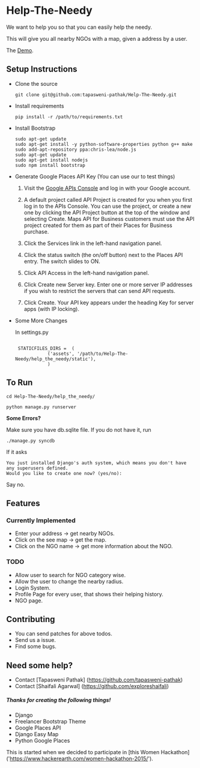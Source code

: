 # Help-The-Needy


We want to help you so that you can easily help the needy.

This will give you all nearby NGOs with a map, given a address by a user.

The [Demo](https://www.youtube.com/watch?v=WnnqsmL-C90).

## Setup Instructions

* Clone the source

	```
	git clone git@github.com:tapasweni-pathak/Help-The-Needy.git
	```
* Install requirements

	```
	pip install -r /path/to/requirements.txt
	```
* Install Bootstrap

	```
	sudo apt-get update
	sudo apt-get install -y python-software-properties python g++ make
	sudo add-apt-repository ppa:chris-lea/node.js
	sudo apt-get update
	sudo apt-get install nodejs
	sudo npm install bootstrap
	```
* Generate Google Places API Key (You can use our to test things)

	1. Visit the [Google APIs Console](https://code.google.com/apis/console/b/0/?noredirect) and log in with your Google account.

	2. A default project called API Project is created for you when you first log in to the APIs Console. You can use the project, 		or create a new one by clicking the API Project button at the top of the window and selecting Create. Maps API for Business 		customers must use the API project created for them as part of their Places for Business purchase.

	3. Click the Services link in the left-hand navigation panel.

	4. Click the status switch (the on/off button) next to the Places API entry. The switch slides to ON.

	5. Click API Access in the left-hand navigation panel.

	6. Click Create new Server key. Enter one or more server IP addresses if you wish to restrict the servers that can send API requests.

	7. Click Create. Your API key appears under the heading Key for server apps (with IP locking).

* Some More Changes

	In settings.py

	```

	 STATICFILES_DIRS =  (
    			('assets', '/path/to/Help-The-Needy/help_the_needy/static'),
    			)
	```


## To Run

```
cd Help-The-Needy/help_the_needy/

python manage.py runserver
```

**Some Errors?**

Make sure you have db.sqlite file. If you do not have it, run

```
./manage.py syncdb
```

If it asks

```
You just installed Django's auth system, which means you don't have any superusers defined.
Would you like to create one now? (yes/no):
```

Say no. 



## Features
### Currently Implemented

* Enter your address -> get nearby NGOs.
* Click on the see map -> get the map.
* Click on the NGO name -> get more information about the NGO.



### TODO

* Allow user to search for NGO category wise.
* Allow the user to change the nearby radius.
* Login System.
* Profile Page for every user, that shows their helping history.
* NGO page.



## Contributing

* You can send patches for above todos.
* Send us a issue.
* Find some bugs.



## Need some help?

* Contact [Tapasweni Pathak] (https://github.com/tapasweni-pathak)
* Contact [Shaifali Agarwal] (https://github.com/exploreshaifali)



##### Thanks for creating the following things!

* Django
* Freelancer Bootstrap Theme
* Google Places API
* Django Easy Map
* Python Google Places





This is started when we decided to participate in [this Women Hackathon] ('https://www.hackerearth.com/women-hackathon-2015/').

